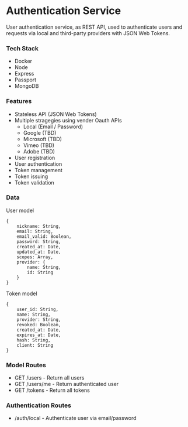 # Authentication Service
User authentication service, as REST API, used to authenticate users and requests via local and third-party providers with JSON Web Tokens.

### Tech Stack
- Docker
- Node
- Express
- Passport
- MongoDB

### Features
- Stateless API (JSON Web Tokens)
- Multiple stragegies using vender Oauth APIs
	- Local (Email / Password)
	- Google (TBD)
	- Microsoft (TBD)
	- Vimeo (TBD)
	- Adobe (TBD)
- User registration
- User authentication
- Token management
- Token issuing
- Token validation

### Data
User model
```JS
{
	nickname: String,
    email: String,
    email_valid: Boolean,
    password: String,
    created_at: Date,
    updated_at: Date,
    scopes: Array,
    provider: {
    	name: String,
    	id: String
    }
}
```
Token model
```JS
{
    user_id: String,
    name: String,
    provider: String,
    revoked: Boolean,
    created_at: Date,
    expires_at: Date,
	hash: String,
	client: String
}
```

### Model Routes
- GET /users - Return all users
- GET /users/me - Return authenticated user
- GET /tokens - Return all tokens

### Authentication Routes
- /auth/local - Authenticate user via email/password
